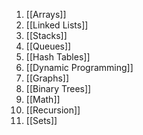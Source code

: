 1. [[Arrays]]
2. [[Linked Lists]]
3. [[Stacks]]
4. [[Queues]]
5. [[Hash Tables]]
6. [[Dynamic Programming]]
7. [[Graphs]]
8. [[Binary Trees]]
9. [[Math]]
10. [[Recursion]]
11. [[Sets]]